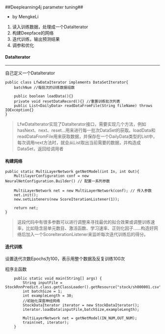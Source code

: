 ##Deeplearning4j parameter tuning##

- by MengkeLi

1. 读入训练数据，处理成一个DataIterator
2. 构建Deepface的网络
3. 迭代训练，输出预测结果
4. 调参和优化

#### DataIterator
---
自己定义一个DataIterator

```
public class LfwDataIterator implements DataSetIterator{
    batchNum //每批次的训练数据组数
    
    public boolean loadData(){}
    private void resetDataRecord(){} //重置训练批次列表
    public List<DailyData> readDataFromFile(String fileName) throws IOException{}
}
```
> LfwDataIterator实现了DataIterator接口，需要实现几个方法，例如hasNext、next、reset...用来进行每一批次DataSet的获取。loadData和readDataFromFile用来获取数据，并保存在一个DailyData类型的List中，每次调用next方法时，就会从List取出当前需要的数据，并构造成DataSet，返回给调用者

#### 构建网络

```
public static MultiLayerNetwork getNetModel(int In, int Out){
    MultilayerConfiguration conf = new NeuralNetConfiguration.Builder() // 配置一系列参数
    
    MultiLayerNetwork net = new MultiLayerNetwork(conf); // 传入参数
    net.init();
    new.setListeners(new ScoreIterationListener(1));
    
    return net;  
}
```
> 这段代码中有很多参数可以进行调整来寻找最优的拟合效果或调整训练速率，比如隐含层单元数目、激活函数、学习速率、正则化因子……构造好网络后加入一个ScoreIterationListener来监听每次迭代训练后的得分。

#### 迭代训练
设置迭代次数Epochs为100，表示用整个数据及反复训练100次

程序主函数
```
    public static void main(String[] args) {
        String inputFile = StockRnnPredict.class.getClassLoader().getResource("stock/sh000001.csv").getPath();
        int batchSize = 1;
        int exampleLength = 30;
        //初始化深度神经网络
        StockDataIterator iterator = new StockDataIterator();
        iterator.loadData(inputFile,batchSize,exampleLength);

        MultiLayerNetwork net = getNetModel(IN_NUM,OUT_NUM);
        train(net, iterator);
    }
```

